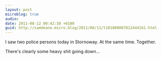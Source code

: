 ```yaml
---
layout: post
microblog: true
audio: 
date: 2011-08-12 00:42:58 +0100
guid: http://samdeane.micro.blog/2011/08/11/t101800807812444161.html
---
```

I saw two police persons today in Stornoway. At the same time. Together. 

There's clearly some heavy shit going down...
